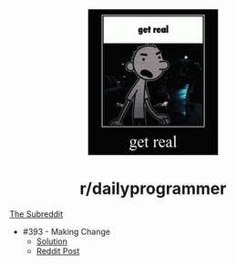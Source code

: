 <div align="center">
    <img height="256" src="../../assets/dailyprogrammer.gif" alt="">
    <h1>r/dailyprogrammer</h1>
</div>

[The Subreddit](https://reddit.com/r/dailyprogrammer)

- #393 - Making Change
    - [Solution](%23393%20-%20Making%20Change.py)
    - [Reddit Post](https://www.reddit.com/r/dailyprogrammer/comments/nucsik/20210607_challenge_393_easy_making_change/)
